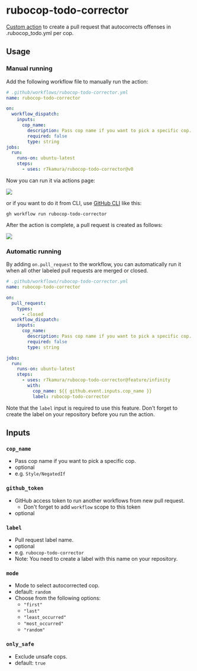 # rubocop-todo-corrector

[Custom action](https://docs.github.com/en//actions/creating-actions/about-custom-actions) to create a pull request that autocorrects offenses in .rubocop_todo.yml per cop.

## Usage

### Manual running

Add the following workflow file to manually run the action:

```yaml
# .github/workflows/rubocop-todo-corrector.yml
name: rubocop-todo-corrector

on:
  workflow_dispatch:
    inputs:
      cop_name:
        description: Pass cop name if you want to pick a specific cop.
        required: false
        type: string
jobs:
  run:
    runs-on: ubuntu-latest
    steps:
      - uses: r7kamura/rubocop-todo-corrector@v0
```

Now you can run it via actions page:

![](images/workflow.png)

or if you want to do it from CLI, use [GitHub CLI](https://cli.github.com/) like this:

```
gh workflow run rubocop-todo-corrector
```

After the action is complete, a pull request is created as follows:

![](images/pull-request.png)

### Automatic running

By adding `on.pull_request` to the workflow, you can automatically run it when all other labeled pull requests are merged or closed.

```yaml
# .github/workflows/rubocop-todo-corrector.yml
name: rubocop-todo-corrector

on:
  pull_request:
    types:
      - closed
  workflow_dispatch:
    inputs:
      cop_name:
        description: Pass cop name if you want to pick a specific cop.
        required: false
        type: string

jobs:
  run:
    runs-on: ubuntu-latest
    steps:
      - uses: r7kamura/rubocop-todo-corrector@feature/infinity
        with:
          cop_name: ${{ github.event.inputs.cop_name }}
          label: rubocop-todo-corrector
```

Note that the `label` input is required to use this feature.
Don't forget to create the label on your repository before you run the action.

## Inputs

### `cop_name`

- Pass cop name if you want to pick a specific cop.
- optional
- e.g. `Style/NegatedIf`

### `github_token`

- GitHub access token to run another workflows from new pull request.
    - Don't forget to add `workflow` scope to this token
- optional

### `label`

- Pull request label name.
- optional
- e.g. `rubocop-todo-corrector`
- Note: You need to create a label with this name on your repository.

### `mode`

- Mode to select autocorrected cop.
- default: `random`
- Choose from the following options:
  - `"first"`
  - `"last"`
  - `"least_occurred"`
  - `"most_occurred"`
  - `"random"`

### `only_safe`

- Exclude unsafe cops.
- default: `true`
